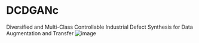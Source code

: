 # DCDGANc
Diversified and Multi-Class Controllable Industrial Defect Synthesis for Data Augmentation and Transfer
![image](https://github.com/cg-light/DCDGANc/assets/63499394/7930b883-f30a-454d-97ae-737f53547868)

